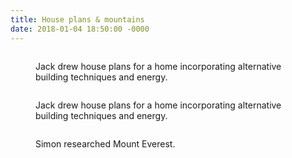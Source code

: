 ```yaml
---
title: House plans & mountains
date: 2018-01-04 18:50:00 -0000
---
```


<figure><img src="/journal/images/house-plans.jpg" alt="" /><figcaption><p>Jack drew house plans for a home incorporating alternative building techniques and energy.</p></figcaption></figure>

<figure><img src="/journal/images/house-plans1.jpg" alt="" /><figcaption><p>Jack drew house plans for a home incorporating alternative building techniques and energy.</p></figcaption></figure>

<figure><img src="/journal/images/mountains.jpg" alt="" /><figcaption><p>Simon researched Mount Everest.</p></figcaption></figure>
